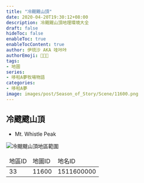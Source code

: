 ```yaml
---
title: "冷颼颼山頂"
date: 2020-04-20T19:30:12+08:00
description: 冷颼颼山頂地理環境大全
draft: false
hideToc: false
enableToc: true
enableTocContent: true
author: 伊琉沙 AKA 哇咔咔
authorEmoji: 👩🏿‍🚀
tags: 
- 地圖
series:
- 哆啦A夢牧場物語
categories:
- 哆啦A夢
image: images/post/Season_of_Story/Scene/11600.png
---
```

## 冷颼颼山頂
+ Mt. Whistle Peak

![冷颼颼山頂地區範圍](/images/post/Season_of_Story/Map/11600.png)
<table>
    <thead>
        <tr>
            <td>地區ID</td>
            <td>地圖ID</td>
            <td>地名ID</td>
        </tr>
    </thead>
    <tr>
            <td>33</td>
            <td>11600</td>
            <td>1511600000</td>
    </tr>
</table>